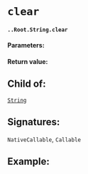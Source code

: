 # `clear`

#### `..Root.String.clear`

#### Parameters:

#### Return value:

## Child of:

[`String`](docs..Root.String.md)

## Signatures:

`NativeCallable`, `Callable`



## Example:

